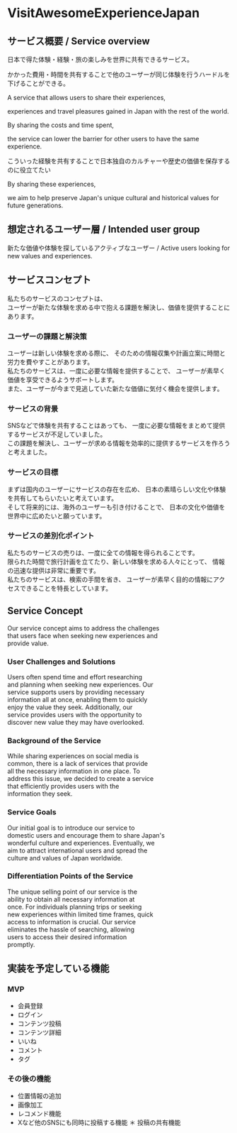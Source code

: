 # VisitAwesomeExperienceJapan

## サービス概要 / Service overview

日本で得た体験・経験・旅の楽しみを世界に共有できるサービス。

かかった費用・時間を共有することで他のユーザーが同じ体験を行うハードルを下げることができる。

A service that allows users to share their experiences,

experiences and travel pleasures gained in Japan with the rest of the world.

By sharing the costs and time spent, 

the service can lower the barrier for other users to have the same experience.

こういった経験を共有することで日本独自のカルチャーや歴史の価値を保存するのに役立てたい

By sharing these experiences, 

we aim to help preserve Japan's unique cultural and historical values for future generations.

## 想定されるユーザー層 / Intended user group

新たな価値や体験を探しているアクティブなユーザー / Active users looking for new values and experiences.

## サービスコンセプト

私たちのサービスのコンセプトは、  
ユーザーが新たな体験を求める中で抱える課題を解決し、価値を提供することにあります。

### ユーザーの課題と解決策

ユーザーは新しい体験を求める際に、
そのための情報収集や計画立案に時間と労力を費やすことがあります。  
私たちのサービスは、一度に必要な情報を提供することで、
ユーザーが素早く価値を享受できるようサポートします。  
また、ユーザーが今まで見逃していた新たな価値に気付く機会を提供します。

### サービスの背景

SNSなどで体験を共有することはあっても、
一度に必要な情報をまとめて提供するサービスが不足していました。  
この課題を解決し、ユーザーが求める情報を効率的に提供するサービスを作ろうと考えました。

### サービスの目標

まずは国内のユーザーにサービスの存在を広め、
日本の素晴らしい文化や体験を共有してもらいたいと考えています。  
そして将来的には、海外のユーザーも引き付けることで、
日本の文化や価値を世界中に広めたいと願っています。

### サービスの差別化ポイント

私たちのサービスの売りは、一度に全ての情報を得られることです。  
限られた時間で旅行計画を立てたり、新しい体験を求める人々にとって、
情報の迅速な提供は非常に重要です。  
私たちのサービスは、検索の手間を省き、
ユーザーが素早く目的の情報にアクセスできることを特長としています。

## Service Concept

Our service concept aims to address the challenges  
that users face when seeking new experiences and  
provide value.

### User Challenges and Solutions

Users often spend time and effort researching  
and planning when seeking new experiences. Our  
service supports users by providing necessary  
information all at once, enabling them to quickly  
enjoy the value they seek. Additionally, our  
service provides users with the opportunity to  
discover new value they may have overlooked.

### Background of the Service

While sharing experiences on social media is  
common, there is a lack of services that provide  
all the necessary information in one place. To  
address this issue, we decided to create a service  
that efficiently provides users with the  
information they seek.

### Service Goals

Our initial goal is to introduce our service to  
domestic users and encourage them to share Japan's  
wonderful culture and experiences. Eventually, we  
aim to attract international users and spread the  
culture and values of Japan worldwide.

### Differentiation Points of the Service

The unique selling point of our service is the  
ability to obtain all necessary information at  
once. For individuals planning trips or seeking  
new experiences within limited time frames, quick  
access to information is crucial. Our service  
eliminates the hassle of searching, allowing  
users to access their desired information  
promptly.


## 実装を予定している機能
### MVP
* 会員登録
* ログイン
* コンテンツ投稿
* コンテンツ詳細
* いいね
* コメント
* タグ

### その後の機能
* 位置情報の追加
* 画像加工
* レコメンド機能
* Xなど他のSNSにも同時に投稿する機能
＊ 投稿の共有機能
